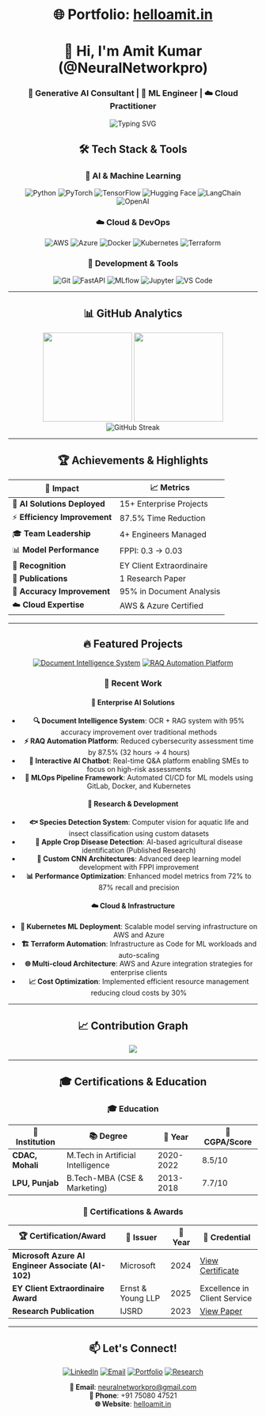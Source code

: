 <div align="center">

# 🌐 Portfolio: [helloamit.in](https://helloamit.in/)


<div align="center">

# 👋 Hi, I'm Amit Kumar (@NeuralNetworkpro)

### 🤖 Generative AI Consultant | 🧠 ML Engineer | ☁️ Cloud Practitioner

<img src="https://readme-typing-svg.herokuapp.com?font=Fira+Code&size=22&duration=3000&pause=1000&color=6366F1&center=true&vCenter=true&width=600&lines=Building+Intelligent+AI+Systems;Transforming+Business+with+GenAI;4%2B+Years+in+Data+Science+%26+AI;MLOps+%26+Cloud+Architecture+Expert" alt="Typing SVG" />

</div>

## 🛠️ Tech Stack & Tools

<div align="center">

### 🤖 AI & Machine Learning

![Python](https://img.shields.io/badge/Python-3776AB?style=for-the-badge&logo=python&logoColor=white)
![PyTorch](https://img.shields.io/badge/PyTorch-EE4C2C?style=for-the-badge&logo=pytorch&logoColor=white)
![TensorFlow](https://img.shields.io/badge/TensorFlow-FF6F00?style=for-the-badge&logo=tensorflow&logoColor=white)
![Hugging Face](https://img.shields.io/badge/🤗%20Hugging%20Face-FFD21E?style=for-the-badge)
![LangChain](https://img.shields.io/badge/🦜%20LangChain-1C3C3C?style=for-the-badge)
![OpenAI](https://img.shields.io/badge/OpenAI-412991?style=for-the-badge&logo=openai&logoColor=white)

### ☁️ Cloud & DevOps

![AWS](https://img.shields.io/badge/AWS-232F3E?style=for-the-badge&logo=amazon-aws&logoColor=white)
![Azure](https://img.shields.io/badge/Microsoft_Azure-0078D4?style=for-the-badge&logo=microsoft-azure&logoColor=white)
![Docker](https://img.shields.io/badge/Docker-2496ED?style=for-the-badge&logo=docker&logoColor=white)
![Kubernetes](https://img.shields.io/badge/Kubernetes-326CE5?style=for-the-badge&logo=kubernetes&logoColor=white)
![Terraform](https://img.shields.io/badge/Terraform-623CE4?style=for-the-badge&logo=terraform&logoColor=white)

### 🔧 Development & Tools

![Git](https://img.shields.io/badge/Git-F05032?style=for-the-badge&logo=git&logoColor=white)
![FastAPI](https://img.shields.io/badge/FastAPI-009688?style=for-the-badge&logo=fastapi&logoColor=white)
![MLflow](https://img.shields.io/badge/MLflow-0194E2?style=for-the-badge&logo=mlflow&logoColor=white)
![Jupyter](https://img.shields.io/badge/Jupyter-F37626?style=for-the-badge&logo=jupyter&logoColor=white)
![VS Code](https://img.shields.io/badge/VS_Code-007ACC?style=for-the-badge&logo=visual-studio-code&logoColor=white)

</div>

---

## 📊 GitHub Analytics

<div align="center">
  <img height="180em" src="https://github-readme-stats.vercel.app/api?username=NeuralNetworkpro&show_icons=true&theme=tokyonight&include_all_commits=true&count_private=true"/>
  <img height="180em" src="https://github-readme-stats.vercel.app/api/top-langs/?username=NeuralNetworkpro&layout=compact&langs_count=8&theme=tokyonight"/>
</div>

<div align="center">
  <img src="https://github-readme-streak-stats.herokuapp.com/?user=NeuralNetworkpro&theme=tokyonight" alt="GitHub Streak" />
</div>

---

## 🏆 Achievements & Highlights

<div align="center">

| 🎯 **Impact** | 📈 **Metrics** |
|-----|-----|
| 🤖 **AI Solutions Deployed** | 15+ Enterprise Projects |
| ⚡ **Efficiency Improvement** | 87.5% Time Reduction |
| 🎓 **Team Leadership** | 4+ Engineers Managed |
| 📊 **Model Performance** | FPPI: 0.3 → 0.03 |
| 🏅 **Recognition** | EY Client Extraordinaire |
| 📝 **Publications** | 1 Research Paper |
| 🎯 **Accuracy Improvement** | 95% in Document Analysis |
| ☁️ **Cloud Expertise** | AWS & Azure Certified |

</div>

---

## 🔥 Featured Projects

<div align="center">

[![Document Intelligence System](https://github-readme-stats.vercel.app/api/pin/?username=NeuralNetworkpro&repo=document-intelligence-system&theme=tokyonight)](https://github.com/NeuralNetworkpro/document-intelligence-system)
[![RAQ Automation Platform](https://github-readme-stats.vercel.app/api/pin/?username=NeuralNetworkpro&repo=raq-automation-platform&theme=tokyonight)](https://github.com/NeuralNetworkpro/raq-automation-platform)

</div>

### 🚀 Recent Work

#### 🤖 Enterprise AI Solutions

- **🔍 Document Intelligence System**: OCR + RAG system with 95% accuracy improvement over traditional methods
- **⚡ RAQ Automation Platform**: Reduced cybersecurity assessment time by 87.5% (32 hours → 4 hours)
- **💬 Interactive AI Chatbot**: Real-time Q&A platform enabling SMEs to focus on high-risk assessments
- **🔧 MLOps Pipeline Framework**: Automated CI/CD for ML models using GitLab, Docker, and Kubernetes

#### 🔬 Research & Development

- **🐟 Species Detection System**: Computer vision for aquatic life and insect classification using custom datasets
- **🍎 Apple Crop Disease Detection**: AI-based agricultural disease identification (Published Research)
- **🧠 Custom CNN Architectures**: Advanced deep learning model development with FPPI improvement
- **📊 Performance Optimization**: Enhanced model metrics from 72% to 87% recall and precision

#### ☁️ Cloud & Infrastructure

- **🚀 Kubernetes ML Deployment**: Scalable model serving infrastructure on AWS and Azure
- **🏗️ Terraform Automation**: Infrastructure as Code for ML workloads and auto-scaling
- **🌐 Multi-cloud Architecture**: AWS and Azure integration strategies for enterprise clients
- **📈 Cost Optimization**: Implemented efficient resource management reducing cloud costs by 30%

---

## 📈 Contribution Graph

<div align="center">
  <img src="https://github-readme-activity-graph.vercel.app/graph?username=NeuralNetworkpro&theme=tokyo-night&hide_border=true" />
</div>

---

## 🎓 Certifications & Education

<div align="center">

### 🎓 Education

| 🏫 **Institution** | 📚 **Degree** | 📅 **Year** | 🎯 **CGPA/Score** |
|-----|-----|-----|-----|
| **CDAC, Mohali** | M.Tech in Artificial Intelligence | 2020-2022 | 8.5/10 |
| **LPU, Punjab** | B.Tech-MBA (CSE & Marketing) | 2013-2018 | 7.7/10 |

### 🏅 Certifications & Awards

| 🏆 **Certification/Award** | 🏢 **Issuer** | 📅 **Year** | 🔗 **Credential** |
|-----|-----|-----|-----|
| **Microsoft Azure AI Engineer Associate (AI-102)** | Microsoft | 2024 | [View Certificate](https://drive.google.com/drive/folders/1ZaG3oo8CJBLmQ4SHIjMful4xuT5WfG-W) |
| **EY Client Extraordinaire Award** | Ernst & Young LLP | 2025 | Excellence in Client Service |
| **Research Publication** | IJSRD | 2023 | [View Paper](https://www.ijsrd.com/articles/IJSRDV11I60034.pdf) |

</div>

---

## 📫 Let's Connect!

<div align="center">

[![LinkedIn](https://img.shields.io/badge/LinkedIn-0077B5?style=for-the-badge&logo=linkedin&logoColor=white)](https://linkedin.com/in/amitkumar1130)
[![Email](https://img.shields.io/badge/Email-D14836?style=for-the-badge&logo=gmail&logoColor=white)](mailto:neuralnetworkpro@gmail.com)
[![Portfolio](https://img.shields.io/badge/Portfolio-000000?style=for-the-badge&logo=About.me&logoColor=white)](https://helloamit.in)
[![Research](https://img.shields.io/badge/Research-4285F4?style=for-the-badge&logo=google-scholar&logoColor=white)](https://www.ijsrd.com/articles/IJSRDV11I60034.pdf)

**📧 Email**: [neuralnetworkpro@gmail.com](mailto:neuralnetworkpro@gmail.com)  
**📱 Phone**: +91 75080 47521  
**🌐 Website**: [helloamit.in](https://helloamit.in)

</div>






